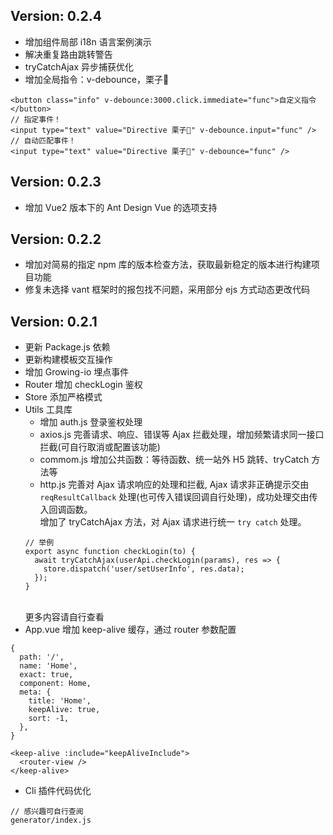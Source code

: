 ## Version: 0.2.4
- 增加组件局部 i18n 语言案例演示
- 解决重复路由跳转警告
- tryCatchAjax 异步捕获优化
- 增加全局指令：v-debounce，栗子🌰
```
<button class="info" v-debounce:3000.click.immediate="func">自定义指令</button>
// 指定事件！
<input type="text" value="Directive 栗子🌰" v-debounce.input="func" />
// 自动匹配事件！
<input type="text" value="Directive 栗子🌰" v-debounce="func" />
```


## Version: 0.2.3
- 增加 Vue2 版本下的 Ant Design Vue 的选项支持

## Version: 0.2.2
- 增加对简易的指定 npm 库的版本检查方法，获取最新稳定的版本进行构建项目功能
- 修复未选择 vant 框架时的报包找不问题，采用部分 ejs 方式动态更改代码

## Version: 0.2.1
- 更新 Package.js 依赖
- 更新构建模板交互操作
- 增加 Growing-io 埋点事件
- Router 增加 checkLogin 鉴权
- Store 添加严格模式
- Utils 工具库
  - 增加 auth.js 登录鉴权处理
  - axios.js 完善请求、响应、错误等 Ajax 拦截处理，增加频繁请求同一接口拦截(可自行取消或配置该功能)
  - commom.js 增加公共函数：等待函数、统一站外 H5 跳转、tryCatch 方法等
  - http.js 完善对 Ajax 请求响应的处理和拦截, Ajax 请求非正确提示交由 `reqResultCallback` 处理(也可传入错误回调自行处理)，成功处理交由传入回调函数。
  <br/>增加了 tryCatchAjax 方法，对 Ajax 请求进行统一 `try catch` 处理。
  ```
  // 举例
  export async function checkLogin(to) {
    await tryCatchAjax(userApi.checkLogin(params), res => {
      store.dispatch('user/setUserInfo', res.data);
    });
  }
  ```
  <br/>更多内容请自行查看
- App.vue 增加 keep-alive 缓存，通过 router 参数配置
```
{
  path: '/',
  name: 'Home',
  exact: true,
  component: Home,
  meta: {
    title: 'Home',
    keepAlive: true,
    sort: -1,
  },
}

<keep-alive :include="keepAliveInclude">
  <router-view />
</keep-alive>
```
- Cli 插件代码优化
```
// 感兴趣可自行查阅
generator/index.js
```